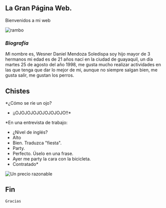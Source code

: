 ##  La Gran Página Web.


Bienvenidos a mi web  

![rambo](https://user-images.githubusercontent.com/57574200/68560109-917a0380-040d-11ea-934d-99a2f6faa131.png)



### _Biografía_

*M*i nombre es, Wesner Daniel Mendoza Soledispa soy hijo mayor de 3 hermanos mi edad es de 21 años nací en la ciudad de guayaquil, un día martes 25 de agosto del año 1998, me gusta mucho realizar actividades en las que tenga que dar lo mejor de mi, aunque no siempre salgan bien, me gusta salir, me gustan los perros.




## Chistes


 *¿Cómo se ríe un ojo?
-  ¡¡OJOJOJOJOJOJOJOJO!!*


  *En una entrevista de trabajo:
-  ¿Nivel de inglés?
-  Alto
-  Bien. Traduzca "fiesta". 
- Party.  
- Perfecto. Úselo en una frase.   
- Ayer me party la cara con la bicicleta.   
- Contratado*


![Un precio razonable](https://user-images.githubusercontent.com/57574200/68559839-778bf100-040c-11ea-93c2-37e877325de8.png)


## Fin

`Gracias`
